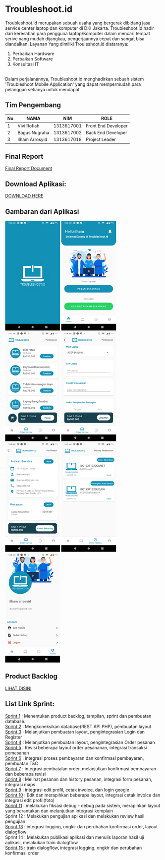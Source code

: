 # Troubleshoot.id
Troubleshoot.id merupakan sebuah usaha yang bergerak dibidang jasa service center laptop dan komputer di DKI Jakarta. Troubleshoot.id hadir dari keresahan para pengguna laptop/Komputer dalam mencari tempat serive yang mudah dijangkau, pengerjaannya cepat dan sangat bisa diandalkan. Layanan Yang dimiliki Trouleshoot.id diataranya:
1. Perbaikan Hardware
2. Perbaikan Software
3. Konsultasi IT
<br>
Dalam perjalanannya, Troubleshoot.id menghadirkan sebuah sistem 'Troubleshoot Mobile Application' yang dapat mempermudah para pelanggan setianya untuk mendapat</div>

## Tim Pengembang
| No | NAMA           | NIM        | ROLE                |
|----|----------------|------------|---------------------|
| 1  | Vivi Rofiah    | 1313617001 | Front End Developer |
| 2  | Bagus Nugraha  | 1313617002 | Back End Developer  |
| 3  | Ilham Arrosyid | 1313617018 | Project Leader      |


## Final Report
[Final Report Document](http://bit.ly/FinalReport_Troubleshootid)

## Download Aplikasi:
[DOWNLOAD HERE](http://bit.ly/Troubleshoot_apps)


## Gambaran dari Aplikasi
<img src="Gambaran/Screenshot_20201105-113730.png" height="354px">  <img src="Gambaran/Screenshot_20201105-113743.png" height="354px">  <img src="Gambaran/Screenshot_20201105-113749.png" height="354px">  <img src="Gambaran/Screenshot_20201105-113829.png" height="354px">  <img src="Gambaran/Screenshot_20201105-113939.png" height="354px">  <img src="Gambaran/Screenshot_20201105-113756.png" height="354px">   <img src="Gambaran/Screenshot_20201105-113808.png" height="354px">   






## Product Backlog
[LIHAT DISINI](https://docs.google.com/spreadsheets/d/1tAw_0VnchsDlhi_rwpmGFem3s4aY-afY/edit#gid=966213186)


## List Link Sprint:
[Sprint 1](https://github.com/Ilhamarr/TroubleshootAndroid/edit/master/) : Menentukan product backlog, tampilan, sprint dan pembuatan database.<br>
[Sprint 2](https://github.com/Ilhamarr/TroubleshootAndroid/tree/sprint2) : Mengkoneksikan database(REST API PHP), pembuatan layout<br>
[Sprint 3](https://github.com/Ilhamarr/TroubleshootAndroid/tree/sprint3) : Melanjutkan pembuatan layout, pengintegrasian Login dan Register<br>
[Sprint 4](https://github.com/Ilhamarr/TroubleshootAndroid/tree/sprint4) : Melanjutkan pembuatan layout, pengintegrasian Order pesanan<br>
[Sprint 5](https://github.com/Ilhamarr/TroubleshootAndroid/tree/sprint5) : Revisi beberapa layout order pesananan, integrasi transaksi pemesanan<br>
[Sprint 6](https://github.com/Ilhamarr/TroubleshootAndroid/tree/sprint6) : integrasi proses pembayaran dan konfirmasi pembayaran, pembuatan T&C<br>
[Sprint 7](https://github.com/Ilhamarr/TroubleshootAndroid/tree/sprint7) : integrasi pembatalan order, melanjutkan konfirmasi pembayaran dan beberapa revisi<br>
[Sprint 8](https://github.com/Ilhamarr/TroubleshootAndroid/tree/sprint8) : Melihat pesanan dan history pesanan, integrasi form pesanan, integrasi maps<br>
[Sprint 9](https://github.com/Ilhamarr/TroubleshootAndroid/tree/sprint9) : integrasi edit profil, cetak invoice, dan login google<br>
[Sprint 10](https://github.com/Ilhamarr/TroubleshootAndroid/tree/sprint10) : Edit dan merapihkan beberapa layout, integrasi cetak invoice dan integrasi edit profil(foto)<br>
[Sprint 11](https://github.com/Ilhamarr/TroubleshootAndroid/tree/sprint11) : melakukan fiksasi debug - debug pada sistem, merapihkan layout yang berantakan dan melanjutkan integrasi komplain<br>
Sprint 12 : Melakukan pengujian aplikasi dan melakukan review hasil pengujian<br>
[Sprint 13](https://github.com/Ilhamarr/TroubleshootAndroid/tree/sprint13) : integrasi logging, ongkir dan perubahan konfirmasi order, layout dialogflow<br>
Sprint 14 : Melakukan publikasi aplikasi dan menulis laporan hasil uji aplikasi, melakukan train dialogflow<br>
[Sprint 15](https://github.com/Ilhamarr/TroubleshootAndroid/tree/sprint15) : train dialogflow, integrasi logging, ongkir dan perubahan konfirmasi order<br>


<br>
<br>


